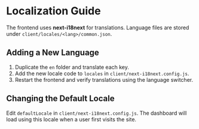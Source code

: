 # Localization Guide

The frontend uses **next-i18next** for translations. Language files are stored under `client/locales/<lang>/common.json`.

## Adding a New Language
1. Duplicate the `en` folder and translate each key.
2. Add the new locale code to `locales` in `client/next-i18next.config.js`.
3. Restart the frontend and verify translations using the language switcher.

## Changing the Default Locale
Edit `defaultLocale` in `client/next-i18next.config.js`. The dashboard will load using this locale when a user first visits the site.
